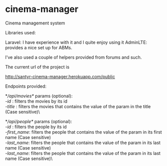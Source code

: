 # cinema-manager
Cinema management system

Libraries used:

Laravel: I have experience with it and I quite enjoy using it
AdminLTE: provides a nice set up for ABMs.

I've also used a couple of helpers provided from forums and such.


The current url of the project is

http://santyr-cinema-manager.herokuapp.com/public

Endpoints provided:

**/api/movies\**
params (optional):\
	-*id* : filters the movies by its id\
	-*title* : filters the movies that contains the value of the param in the title (Case sensitive)\

**/api/people\**
params (optional):\
	-*id* : filters the people by its id\
	-*first_name*: filters the people that contains the value of the param in its first name (Case sensitive)\
	-*last_name*: filters the people that contains the value of the param in its last name (Case sensitive)\
	-*last_name*: filters the people that contains the value of the param in its last name (Case sensitive)\
